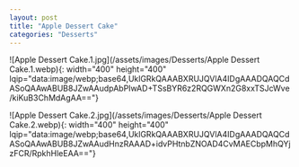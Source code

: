 ```yaml
---
layout: post
title: "Apple Dessert Cake"
categories: "Desserts"
---
```

![Apple Dessert Cake.1.jpg](/assets/images/Desserts/Apple Dessert Cake.1.webp){: width="400" height="400" lqip="data:image/webp;base64,UklGRkQAAABXRUJQVlA4IDgAAADQAQCdASoQAAwABUB8JZwAAudpAbPIwAD+TSsBYR6z2RQGWXn2G8xxTSJcWve/kiKuB3ChMdAgAA=="}

![Apple Dessert Cake.2.jpg](/assets/images/Desserts/Apple Dessert Cake.2.webp){: width="400" height="400" lqip="data:image/webp;base64,UklGRkQAAABXRUJQVlA4IDgAAADQAQCdASoQAAwABUB8JZwAAudHnzRAAAD+idvPHtnbZNOAD4CvMAECbpMhQYjzFCR/RpkhHleEAA=="}


